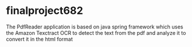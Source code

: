 # finalproject682

The PdfReader application is based on java spring framework which uses the Amazon Texctract OCR to
detect the text from the pdf and analyze it to convert it in the html format
